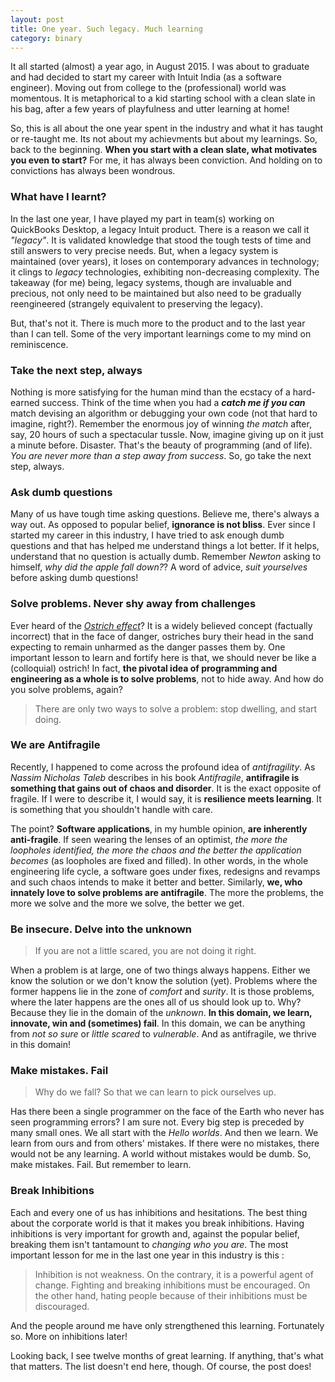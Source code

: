 ```yaml
---
layout: post
title: One year. Such legacy. Much learning 
category: binary
---
```

It all started (almost) a year ago, in August 2015. I was about to graduate and had decided to start my career with Intuit India (as a software engineer). Moving out from college to the (professional) world was momentous. It is metaphorical to a kid starting school with a clean slate in his bag, after a few years of playfulness and utter learning at home!

So, this is all about the one year spent in the industry and what it has taught or re-taught me. Its not about my achievments but about my learnings. So, back to the beginning. **When you start with a clean slate, what motivates you even to start?** For me, it has always been conviction. And holding on to convictions has always been wondrous.     

### **What have I learnt?** 

In the last one year, I have played my part in team(s) working on QuickBooks Desktop, a legacy Intuit product. There is a reason we call it *"legacy"*. It is validated knowledge that stood the tough tests of time and still answers to very precise needs. But, when a legacy system is maintained (over years), it loses on contemporary advances in technology; it clings to *legacy* technologies, exhibiting non-decreasing complexity. The takeaway (for me) being, legacy systems, though are invaluable and precious, not only need to be maintained but also need to be gradually reengineered (strangely equivalent to preserving the legacy). 

But, that's not it. There is much more to the product and to the last year than I can tell. Some of the very important learnings come to my mind on reminiscence. 

### **Take the next step, always** 

Nothing is more satisfying for the human mind than the ecstacy of a hard-earned success. Think of the time when you had a ***catch me if you can*** match devising an algorithm or debugging your own code (not that hard to imagine, right?). Remember the enormous joy of winning *the match* after, say, 20 hours of such a spectacular tussle. Now, imagine giving up on it just a minute before. Disaster. That's the beauty of programming (and of life). *You are never more than a step away from success*. So, go take the next step, always.     

### **Ask dumb questions**

Many of us have tough time asking questions. Believe me, there's always a way out. As opposed to popular belief, **ignorance is not bliss**. Ever since I started my career in this industry, I have tried to ask enough dumb questions and that has helped me understand things a lot better. If it helps, understand that no question is actually dumb. Remember *Newton* asking to himself, *why did the apple fall down?*? A word of advice, *suit yourselves* before asking dumb questions!


### **Solve problems. Never shy away from challenges**

Ever heard of the [*Ostrich effect*](https://en.wikipedia.org/wiki/Ostrich_effect)? It is a widely believed concept (factually incorrect) that in the face of danger, ostriches bury their head in the sand expecting to remain unharmed as the danger passes them by. One important lesson to learn and fortify here is that, we should never be like a (colloquial) ostrich! In fact, **the pivotal idea of programming and engineering as a whole is to solve problems**, not to hide away. And how do you solve problems, again?

> There are only two ways to solve a problem: stop dwelling, and start doing.



### **We are Antifragile**

Recently, I happened to come across the profound idea of *antifragility*. As *Nassim Nicholas Taleb* describes in his book *Antifragile*, **antifragile is something that gains out of chaos and disorder**. It is the exact opposite of fragile. If I were to describe it, I would say, it is **resilience meets learning**. It is something that you shouldn't handle with care.

The point? **Software applications**, in my humble opinion, **are inherently anti-fragile**. If seen wearing the lenses of an optimist, *the more the loopholes identified, the more the chaos and the better the application becomes* (as loopholes are fixed and filled). In other words, in the whole engineering life cycle, a software goes under fixes, redesigns and revamps and such chaos intends to make it better and better. Similarly, **we, who innately love to solve problems are antifragile**. The more the problems, the more we solve and the more we solve, the better we get. 

### **Be insecure. Delve into the unknown**

> If you are not a little scared, you are not doing it right.

When a problem is at large, one of two things always happens. Either we know the solution or we don't know the solution (yet). Problems where the former happens lie in the zone of *comfort* and *surity*. It is those problems, where the later happens are the ones all of us should look up to. Why? Because they lie in the domain of the *unknown*. **In this domain, we learn, innovate, win and (sometimes) fail**. In this domain, we can be anything from *not so sure* or *little scared* to *vulnerable*. And as antifragile, we thrive in this domain!    

### **Make mistakes. Fail**

> Why do we fall? So that we can learn to pick ourselves up.

Has there been a single programmer on the face of the Earth who never has seen programming errors? I am sure not. Every big step is preceded by many small ones. We all start with the *Hello worlds*. And then we learn. We learn from ours and from others' mistakes. If there were no mistakes, there would not be any learning. A world without mistakes would be dumb. So, make mistakes. Fail. But remember to learn.

### **Break Inhibitions**

Each and every one of us has inhibitions and hesitations. The best thing about the corporate world is that it makes you break inhibitions. Having inhibitions is very important for growth and, against the popular belief, breaking them isn't tantamount to *changing who you are*. The most important lesson for me in the last one year in this industry is this : 

> Inhibition is not weakness. On the contrary, it is a powerful agent of change. Fighting and breaking inhibitions must be encouraged. On the other hand, hating people because of their inhibitions must be discouraged.

And the people around me have only strengthened this learning. Fortunately so. More on inhibitions later!

Looking back, I see twelve months of great learning. If anything, that's what that matters. The list doesn't end here, though. Of course, the post does!  

